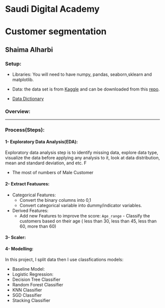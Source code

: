 # Saudi Digital Academy
# Customer segmentation 
## Shaima Alharbi 

### Setup:

- Libraries: 
   You will need to have numpy, pandas, seaborn,sklearn and matplotlib.

-  Data:
   the data set is from [Kaggle](https://www.kaggle.com/vetrirah/customer) and can be downloaded from this [repo](https://github.com/shaimaa122/Customer_segment/blob/main/Train.csv). 
   
- [Data Dictionary](https://github.com/shaimaa122/Customer_segment/blob/main/Customer%20Segmentation%20-%20Data%20Dictinory.pdf)

### Overview:


---

### Process(Steps):
#### 1- Exploratory Data Analysis(EDA):
Exploratory data analysis step is to identify missing data, explore data type, visualize the data before applying any       analysis to it, look at data distribution, mean and standard deviation, and etc.
F

   - The most of numbers of Male Customer 
#### 2- Extract Featuures:
   - Categorical Features: 
      - Convert the binary columns into 0,1
      - Convert categorical variable into dummy/indicator variables.
   - Derived Features:
      - Add new Features to improve the score:
        `Age_range` - Classify the customers based on their age ( less than 30, less than 45, less than 60, more than 60)
#### 3- Scaler:
        
#### 4- Modelling:
   In this project, I split data then I use classfications models:
   - Baseline Model:
   - Logistic Regression:
   - Decision Tree Classifier
   - Random Forest Classifier 
   - KNN Classifier
   - SGD Classifier
   - Stacking Classifier
 
         
